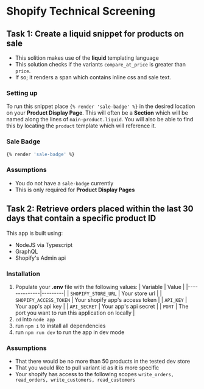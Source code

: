 # Shopify Technical Screening

## Task 1: Create a liquid snippet for products on sale
- This solition makes use of the **liquid** templating language
- This solution checks if the variants `compare_at_price` is greater than `price`.
- If so; it renders a span which contains inline css and sale text.

### Setting up
To run this snippet place `{% render 'sale-badge' %}` in the desired location on your **Product Display Page**. This will often be a **Section** which will be named along the lines of `main-product.liquid`. You will also be able to find this by locating the `product` template which will reference it.

### Sale Badge
```sh
{% render 'sale-badge' %}
```

### Assumptions
- You do not have a `sale-badge` currently
- This is only required for **Product Display Pages**

## Task 2: Retrieve orders placed within the last 30 days that contain a specific product ID
This app is built using:
- NodeJS via Typescript
- GraphQL
- Shopify's Admin api

### Installation
1. Populate your **.env** file with the following values:
| Variable   | Value  |
|--------------|---------|
| `SHOPIFY_STORE_URL` | Your store url |
| `SHOPIFY_ACCESS_TOKEN` | Your shopify app's access token |
| `API_KEY` | Your app's api key |
| `API_SECRET` | Your app's api secret |
| `PORT` | The port you want to run this application on locally |
2. `cd` into `node app`
3. run `npm i` to install all dependencies
4. run `npm run dev` to run the app in dev mode

### Assumptions
- That there would be no more than 50 products in the tested dev store
- That you would like to pull variant id as it is more specific
- Your shopify has access to the following scopes `write_orders, read_orders, write_customers, read_customers`